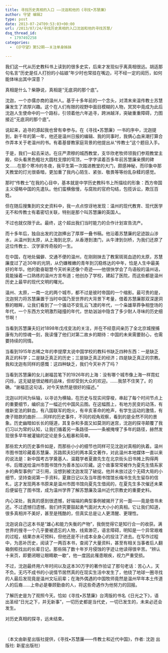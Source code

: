 ```yaml
---
title: 寻找历史真相的入口 ——沈迦和他的《寻找•苏慧廉》
author: 守望 编辑2
type: post
date: 2013-07-24T09:53:03+00:00
url: /2013/07/24/寻找历史真相的入口沈迦和他的寻找苏慧/
dsq_thread_id:
  - 1797492258
categories:
  - 《＠守望》第52期——关注单身姊妹

---
```

<p class="mceWPmore" title="更多...">
  我们这一代从历史教科书上读到的很多史实，后来才发现似乎离真相很远。胡适那句名言&ldquo;历史是任人打扮的小姑娘&rdquo;年少时也常挂在嘴边，可不经一定的阅历，如何能体味出其中深意？
</p>

真相是什么？柴静说，真相是&ldquo;无底洞的那个底&rdquo;。 

沈迦，一个亦儒亦商的温州人。基于十多年前的一个念头，对清末来温传教士苏慧廉发生了浓厚兴趣。这个在人们有限的视野中面目模糊的人物，冥冥中竟成为此后沈迦人生使命中的一个路标，引领着他六年追寻，跨洲越洋，突破重重障碍，力图接近&ldquo;无底洞的那个底&rdquo;。 

说起来，追寻的源起我也曾有幸参与。在《寻找&bull;苏慧廉》一书的序中，沈迦提到，新千年的第一年，他还是温州日报的编辑、我的同事时，我俩心血来潮打算合作弄本关于老温州的书。有着基督教家庭背景的他提出从&ldquo;传教士&rdquo;这个题目入手。 

于是，我们一起去采访。在庄严肃穆的城西教堂，支华欣老牧师领我们参观教堂主殿，仰头看黑色粗壮大圆柱支撑的穹顶，一字字读着百多年前苏慧廉亲撰的碑文&hellip;&hellip;在那个寒冷的冬夜，我平生第一次踏进教堂的大门，颇感神秘，而印象中那天教堂的灯光很昏暗，更加重了我内心陌生、紧张、敬畏等等纷乱杂糅的感觉。 

那时&ldquo;传教士&rdquo;在我的心目中，基本就是中学历史教科书上所描绘的形象：西方帝国主义侵略中国的先遣队。他们蛮横傲慢，与腐败的官府勾结，包揽诉讼，欺压百姓。 

但在随后搜集到的文史资料中，我一点点惊讶地发现：温州的现代教育、现代医学无不和传教士有着密切关联，特别是那个叫苏慧廉的英国人。 

不过也就仅限于此。最终，这个超出我们当时能力的合作计划宣告流产。 

而十多年后，独自出发的沈迦捧出了厚厚一叠书稿。他沿着苏慧廉的足迹跋山涉水，从温州到太原，从上海到北京，从香港到澳门，从牛津到剑桥，为我们还原了这位传教士、汉学家传奇般的一生。 

在中国，在地处偏僻、交通不便的温州，在刚刚抹去了教案斑斑血迹的太原，苏慧廉度过了近30年的光阴，从仍嫌稚嫩的青年到沉稳练达的中年，恰是人生中最美好的年华。他的勤奋聪慧今天听来还像个奇迹&mdash;&mdash;他很快学会了鸟语般的温州话，竟能操着一口熟练的温州方言布道；他创办了学校，建起了医院，而这些都是温州历史上最早的现代文明的曙光。 

温州、太原，一南一北的两个城市，都不过是彼时帝国的一个缩影。最可贵的是，沈迦努力将苏慧廉置于当时中国乃至世界的大背景下考量，借着苏慧廉那双深邃洞察的眼眸，让我们看到了一个骚动不安乱云飞渡的年代，一个枭雄草莽争相登场的年代，一个东西方文明激烈碰撞的年代，世劫汹汹中隐含了多少耐人寻味的历史细节啊！ 

当看到苏慧廉夫妇对1898年戊戌变法的关注，并在不经意间亲历了全北京城搜捕康有为的惊魂一刻，我读懂了他们对第二故乡的期待：中国的未来需要耐心，也需要持续的同情。 

当看到1915年古稀之年的李提摩太说中国学校的教科书缺乏四种东西：一是缺乏真正的科学；二是缺乏真正的历史；三是缺乏真正的经济；四是缺乏真正的宗教。我和沈迦有同样的感慨：这四种缺乏，我们今天补齐了吗？ 

当看到苏慧廉的女儿谢福芸笔下的1926年的上海：没有哪个城市像上海一样霓虹闪烁，这无疑是很幼稚的品味，但却受到大众的欢迎。&hellip;&hellip;我禁不住笑了。的确，&ldquo;谢福芸这句话，对今天依然是很好的描述。&rdquo; 

沈迦以时间为纵轴，以寻访为横轴，在历史与现实间穿梭，串起了每个时间节点上的重要细节，编织出了一幅近代中国风云图。在这幅图上，有地方民变的动荡，有维新变法的鲜血，有八国联军的炮火，有辛亥革命的枪声，有学生运动的激情，有庚子赔款的曲折&hellip;&hellip;同样的历史事件，不同的视角观察，看到的是全然不同的景象。历史幽暗如长长的隧道，其复杂和多面又如莫测的迷宫，沈迦的探寻颠覆了我们习以为常的认知，让我们循着另一条路径&mdash;&mdash;一条被掩埋了多年的路径，赫然发现很多早年被灌输的定论是多么粗暴和简单。 

那些宏大的历史事件如是，而那些小小的细节也同样可见沈迦对真相的执着。温州市图书馆珍藏着苏慧廉、苏路熙夫妇的两本英文著作，对此温州本地媒体一直以来的说法是：新中国考古学奠基人、温籍学者夏鼐先生在北京街头旧书摊上购得两书，后赠送给温州市图书馆作为善本加以珍藏。这个故事常常被作为夏先生情系家乡的典型事例广泛引用，没想到被沈迦发现了破绽。他并未放过这个无碍大局的小细节，坚持查阅第一手资料，夏鼐日记以及当年图书馆馆长梅冷生先生留存的信札，这才发现两本书原来是温州市图书馆向夏先生借阅的，在夏先生多次催还未果后便留在了图书馆，成为温州学界了解苏慧廉及温州近代宗教史的重要史料。 

内心深处，我真的感到很遗憾，好端端的典型事例被揭开了另一面&mdash;&mdash;竟是借书未还。不过遗憾归遗憾，我们终究要鼓起勇气面对大大小小的真相。它让我们知道，很多真相并不美好，甚至是残酷的，但真实总是让人更清醒、更理性。 

沈迦说自己这本书是&ldquo;雄心和能力失衡的产物&rdquo;，我倒觉得它是知行合一的收获。满世界的搜寻一个几乎要被遗忘的人物，线索渺茫，语言障碍，明知是一个异常艰难的过程，结果亦未可预料，但他还是不计成本全身心的投注了进去。在写作过程中，为恶补历史，阅读了一两百本书，查阅了大量资料，甚至有相关当事者后人翻箱倒柜找出的长辈日记。那些隔了数十年岁月侵蚀的字迹让他读得很辛苦。&ldquo;辨认十来页，即要闭眼让眼睛歇一歇&rdquo;，他一度因此罹患眼疾，视力严重受损。 

不过，沈迦最终用六年时间以及这本30万字的著作验证了那句老话：苦心人，天不负。无巧不成书的小说情节居然真的在现实生活中发生了，他绕了地球一圈寻找的人最后发现竟是温州文坛前辈；在海外偶遇的中国牧师竟然是温州早年本土传道人的后裔&hellip;&hellip;上帝必是眷顾勤奋的人，将这些奇遇作为他努力的回报。 

了解历史是为了观照今天。恰如《寻找&bull;苏慧廉》台湾版的书名《日光之下》，语出圣经&ldquo;日光之下，并无新事&rdquo;，一切历史都是当代史，一切已发生的，未来必还会发生。 

对历史真相的探寻，远未结束。 

&nbsp; 

（本文由新星出版社提供，《寻找&bull;苏慧廉&mdash;&mdash;传教士和近代中国》，作者: 沈迦 出版社: 新星出版社） 

&nbsp;